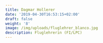 ```yaml
---
title: Dagmar Hollerer
date: '2019-04-30T16:53:15+02:00'
draft: false
weight: '8'
image: /img/uploads/fluglehrer_blanco.jpg
description: Fluglehrerin (FI/LPC)
---
```


